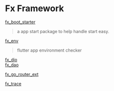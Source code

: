 # Fx Framework

[fx_boot_starter](https://pub.dev/packages/fx_boot_starter)  
> a app start package to help handle start easy.  

[fx_env](https://pub.dev/packages/fx_env)  
> flutter app environment checker  

[fx_dio](https://pub.dev/packages/fx_dio)  
[fx_dao](https://pub.dev/packages/fx_dao)  

[fx_go_router_ext](https://pub.dev/packages/fx_go_router_ext)  
  
[fx_trace](https://pub.dev/packages/fx_trace)  